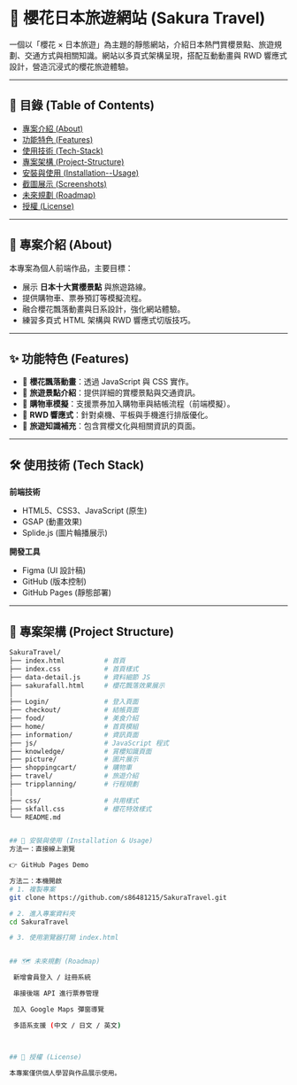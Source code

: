 # 🌸 櫻花日本旅遊網站 (Sakura Travel)

一個以「櫻花 × 日本旅遊」為主題的靜態網站，介紹日本熱門賞櫻景點、旅遊規劃、交通方式與相關知識。網站以多頁式架構呈現，搭配互動動畫與 RWD 響應式設計，營造沉浸式的櫻花旅遊體驗。  

---

## 📌 目錄 (Table of Contents)
- [專案介紹 (About)](#-專案介紹-about)
- [功能特色 (Features)](#-功能特色-features)
- [使用技術 (Tech-Stack)](#-使用技術-tech-stack)
- [專案架構 (Project-Structure)](#-專案架構-project-structure)
- [安裝與使用 (Installation--Usage)](#-安裝與使用-installation--usage)
- [截圖展示 (Screenshots)](#-截圖展示-screenshots)
- [未來規劃 (Roadmap)](#-未來規劃-roadmap)
- [授權 (License)](#-授權-license)

---

## 📖 專案介紹 (About)

本專案為個人前端作品，主要目標：  
- 展示 **日本十大賞櫻景點** 與旅遊路線。  
- 提供購物車、票券預訂等模擬流程。  
- 融合櫻花飄落動畫與日系設計，強化網站體驗。  
- 練習多頁式 HTML 架構與 RWD 響應式切版技巧。  

---

## ✨ 功能特色 (Features)

- 🌸 **櫻花飄落動畫**：透過 JavaScript 與 CSS 實作。  
- 🗾 **旅遊景點介紹**：提供詳細的賞櫻景點與交通資訊。  
- 🛒 **購物車模擬**：支援票券加入購物車與結帳流程（前端模擬）。  
- 📱 **RWD 響應式**：針對桌機、平板與手機進行排版優化。  
- 📖 **旅遊知識補充**：包含賞櫻文化與相關資訊的頁面。  

---

## 🛠 使用技術 (Tech Stack)

**前端技術**  
- HTML5、CSS3、JavaScript (原生)  
- GSAP (動畫效果)  
- Splide.js (圖片輪播展示)  

**開發工具**  
- Figma (UI 設計稿)  
- GitHub (版本控制)  
- GitHub Pages (靜態部署)  

---

## 📂 專案架構 (Project Structure)

```bash
SakuraTravel/
├── index.html          # 首頁
├── index.css           # 首頁樣式
├── data-detail.js      # 資料細節 JS
├── sakurafall.html     # 櫻花飄落效果展示
│
├── Login/              # 登入頁面
├── checkout/           # 結帳頁面
├── food/               # 美食介紹
├── home/               # 首頁模組
├── information/        # 資訊頁面
├── js/                 # JavaScript 程式
├── knowledge/          # 賞櫻知識頁面
├── picture/            # 圖片展示
├── shoppingcart/       # 購物車
├── travel/             # 旅遊介紹
├── tripplanning/       # 行程規劃
│
├── css/                # 共用樣式
├── skfall.css          # 櫻花特效樣式
└── README.md


## 🚀 安裝與使用 (Installation & Usage)
方法一：直接線上瀏覽

👉 GitHub Pages Demo

方法二：本機開啟
# 1. 複製專案
git clone https://github.com/s86481215/SakuraTravel.git

# 2. 進入專案資料夾
cd SakuraTravel

# 3. 使用瀏覽器打開 index.html


## 🗺 未來規劃 (Roadmap)

 新增會員登入 / 註冊系統

 串接後端 API 進行票券管理

 加入 Google Maps 彈窗導覽

 多語系支援 (中文 / 日文 / 英文)



## 📜 授權 (License)

本專案僅供個人學習與作品展示使用。
